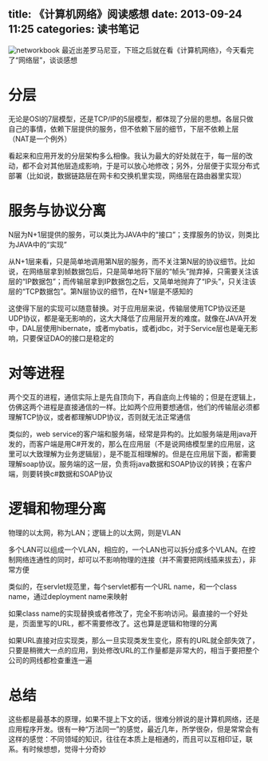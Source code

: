 title: 《计算机网络》阅读感想
date: 2013-09-24 11:25
categories: 读书笔记
---
![networkbook](http://pic.kyfxbl.com/a37.jpg)
最近出差罗马尼亚，下班之后就在看《计算机网络》，今天看完了“网络层”，谈谈感想
<!--more-->

# 分层 

无论是OSI的7层模型，还是TCP/IP的5层模型，都体现了分层的思想。各层只做自己的事情，依赖下层提供的服务，但不依赖下层的细节，下层不依赖上层（NAT是一个例外）

看起来和应用开发的分层架构多么相像。我认为最大的好处就在于，每一层的改动，都不会对其他层造成影响，于是可以放心地修改；另外，分层便于实现分布式部署（比如说，数据链路层在网卡和交换机里实现，网络层在路由器里实现） 

# 服务与协议分离 

N层为N+1层提供的服务，可以类比为JAVA中的“接口”；支撑服务的协议，则类比为JAVA中的“实现” 

从N+1层来看，只是简单地调用第N层的服务，而不关注第N层的协议细节。比如说，在网络层拿到帧数据包后，只是简单地将下层的“帧头”抛弃掉，只需要关注该层的“IP数据包”；而传输层拿到IP数据包之后，又简单地抛弃了“IP头”，只关注该层的“TCP数据包”。第N层协议的细节，在N+1层是不感知的 

这使得下层的实现可以随意替换。对于应用层来说，传输层使用TCP协议还是UDP协议，都是毫无影响的，这大大降低了应用层开发的难度。就像在JAVA开发中，DAL层使用hibernate，或者mybatis，或者jdbc，对于Service层也是毫无影响，只要保证DAO的接口是稳定的 

# 对等进程 

两个交互的进程，通信实际上是先自顶向下，再自底向上传输的；但是在逻辑上，仿佛这两个进程是直接通信的一样。比如两个应用要想通信，他们的传输层必须都理解TCP协议，或者都理解UDP协议，否则就无法正常通信 

类似的，web service的客户端和服务端，经常是异构的。比如服务端是用java开发的，而客户端是用C#开发的，那么在应用层（不是说网络模型里的应用层，这里可以大致理解为业务逻辑层），是不能互相理解的。但是在应用层下面，都需要理解soap协议。服务端的这一层，负责将java数据和SOAP协议的转换；在客户端，则要转换c#数据和SOAP协议 

# 逻辑和物理分离 

物理的以太网，称为LAN；逻辑上的以太网，则是VLAN 

多个LAN可以组成一个VLAN，相应的，一个LAN也可以拆分成多个VLAN。在控制网络连通性的同时，却可以不影响物理的连接（并不需要把网线插来拔去），非常方便 

类似的，在servlet规范里，每个servlet都有一个URL name，和一个class name，通过deployment name来映射 

如果class name的实现替换或者修改了，完全不影响访问。最直接的一个好处是，页面里写的URL，都不需要修改了。这也算是逻辑和物理的分离 

如果URL直接对应实现类，那么一旦实现类发生变化，原有的URL就全部失效了，只要是稍微大一点的应用，到处修改URL的工作量都是非常大的，相当于要把整个公司的网线都检查重连一遍 

# 总结 

这些都是最基本的原理，如果不提上下文的话，很难分辨说的是计算机网络，还是应用程序开发。很有一种“万法同一”的感觉，最近几年，所学很杂，但是常常会有这样的感觉：不同领域的知识，往往在本质上是相通的，而且可以互相印证，联系。有时候想想，觉得十分奇妙
